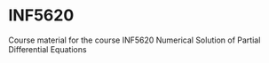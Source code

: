 INF5620
=======

Course material for the course INF5620 Numerical Solution of Partial Differential Equations
